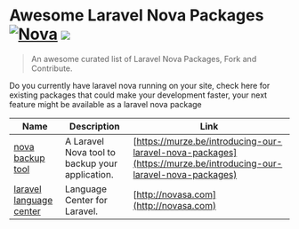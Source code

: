# Awesome Laravel Nova Packages [![Nova](https://cdn.rawgit.com/sindresorhus/awesome/d7305f38d29fed78fa85652e3a63e154dd8e8829/media/badge.svg)](https://github.com/sindresorhus/awesome) ![](https://img.shields.io/badge/solarsoft0-approved-green.svg)

> An awesome curated list of Laravel Nova Packages,  Fork and Contribute.

Do you currently have laravel nova running on your site, check here for existing packages that could make your development faster, your next feature might be available as a laravel nova package 



| Name | Description | Link |
|------|-------------|------|
| [nova backup tool](https://github.com/spatie/nova-backup-tool) | A Laravel Nova tool to backup your application.| [https://murze.be/introducing-our-laravel-nova-packages](https://murze.be/introducing-our-laravel-nova-packages) |
| [laravel language center](https://github.com/Novasa/laravel-language-center) | Language Center for Laravel.| [http://novasa.com](http://novasa.com) |
